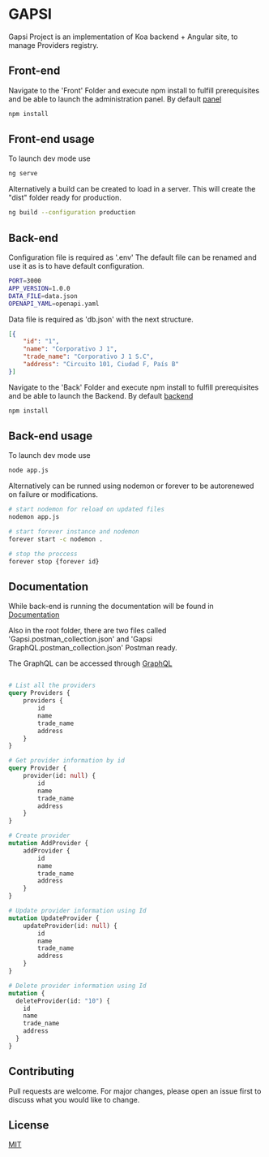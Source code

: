 # GAPSI

Gapsi Project is an implementation of Koa backend + Angular site, to manage Providers registry.

## Front-end

Navigate to the 'Front' Folder and execute npm install to fulfill prerequisites and be able to launch the administration panel. By default [panel](http://localhost:4200) 

```bash
npm install
```

## Front-end usage

To launch dev mode use

```bash
ng serve
```

Alternatively a build can be created to load in a server. This will create the "dist" folder ready for production.

```bash
ng build --configuration production
```

## Back-end

Configuration file is required as '.env' 
The default file can be renamed and use it as is to have default configuration.

```bash
PORT=3000
APP_VERSION=1.0.0
DATA_FILE=data.json
OPENAPI_YAML=openapi.yaml
```

Data file is required as 'db.json' with the next structure.

```JSON
[{
    "id": "1",
    "name": "Corporativo J 1",
    "trade_name": "Corporativo J 1 S.C",
    "address": "Circuito 101, Ciudad F, País B"
}]
```

Navigate to the 'Back' Folder and execute npm install to fulfill prerequisites and be able to launch the Backend. By default [backend](http://localhost:3000) 

```bash
npm install
```


## Back-end usage

To launch dev mode use

```bash
node app.js
```

Alternatively can be runned using nodemon or forever to be autorenewed on failure or modifications.

```bash
# start nodemon for reload on updated files 
nodemon app.js

# start forever instance and nodemon
forever start -c nodemon .

# stop the proccess
forever stop {forever id}

```

## Documentation

While back-end is running the documentation will be found in [Documentation](http://localhost:3000/docs)

Also in the root folder, there are two files called 'Gapsi.postman_collection.json' and 'Gapsi GraphQL.postman_collection.json' Postman ready.

The GraphQL can be accessed through [GraphQL](http://localhost:3000/graphql)

```graphql

# List all the providers
query Providers {
    providers {
        id
        name
        trade_name
        address
    }
}

# Get provider information by id
query Provider {
    provider(id: null) {
        id
        name
        trade_name
        address
    }
}

# Create provider 
mutation AddProvider {
    addProvider {
        id
        name
        trade_name
        address
    }
}

# Update provider information using Id
mutation UpdateProvider {
    updateProvider(id: null) {
        id
        name
        trade_name
        address
    }
}

# Delete provider information using Id
mutation {
  deleteProvider(id: "10") {
    id
    name
    trade_name
    address
  }
}
```

## Contributing

Pull requests are welcome. For major changes, please open an issue first
to discuss what you would like to change.

## License

[MIT](https://choosealicense.com/licenses/mit/)